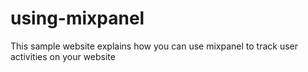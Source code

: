 # using-mixpanel
This sample website explains how you can use mixpanel to track user activities on your website

